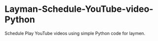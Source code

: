 # Layman-Schedule-YouTube-video-Python
Schedule Play YouTube videos using simple Python code for laymen.

![]()

